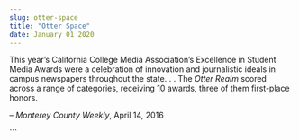```yaml
---
slug: otter-space
title: "Otter Space"
date: January 01 2020
---
```


 
<p>
  This year’s California College Media Association’s Excellence in Student Media
  Awards were a celebration of innovation and journalistic ideals in campus
  newspapers throughout the state. . . The <em>Otter Realm</em> scored across a
  range of categories, receiving 10 awards, three of them first&#45;place
  honors.
</p>
<p>– <em>Monterey County Weekly</em>, April 14, 2016</p>
```
